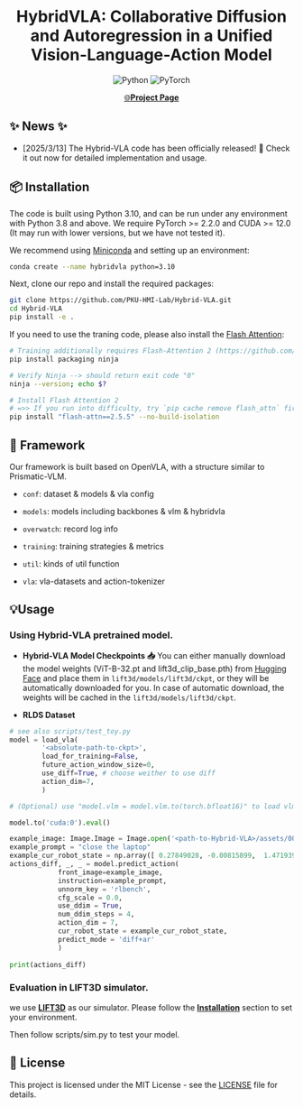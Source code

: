<div align="center">

# HybridVLA: Collaborative Diffusion and Autoregression in a Unified Vision-Language-Action Model

![Python](https://img.shields.io/badge/python-3670A0?style=for-the-badge&logo=python&logoColor=ffdd54)
![PyTorch](https://img.shields.io/badge/PyTorch-%23EE4C2C.svg?style=for-the-badge&logo=PyTorch&logoColor=white)
  
[🌐**Project Page**](https://hybrid-vla.github.io/)

</div>

## ✨ News ✨
- [2025/3/13] The Hybrid-VLA code has been officially released! 🎉 Check it out now for detailed implementation and usage.

## 📦 Installation

The code is built using Python 3.10, and can be run under any environment with Python 3.8 and above. We require PyTorch >= 2.2.0 and CUDA >= 12.0 (It may run with lower versions, but we have not tested it).

We recommend using [Miniconda](https://docs.conda.io/en/latest/miniconda.html) and setting up an environment:
```bash
conda create --name hybridvla python=3.10
```
Next, clone our repo and install the required packages:
```bash
git clone https://github.com/PKU-HMI-Lab/Hybrid-VLA.git
cd Hybrid-VLA
pip install -e .
```
If you need to use the traning code, please also install the [Flash Attention](https://github.com/Dao-AILab/flash-attention):
```bash
# Training additionally requires Flash-Attention 2 (https://github.com/Dao-AILab/flash-attention)
pip install packaging ninja

# Verify Ninja --> should return exit code "0"
ninja --version; echo $?

# Install Flash Attention 2
# =>> If you run into difficulty, try `pip cache remove flash_attn` first
pip install "flash-attn==2.5.5" --no-build-isolation
```

## 🧩 Framework

Our framework is built based on OpenVLA, with a structure similar to Prismatic-VLM.

- `conf`: dataset & models & vla config

- `models`: models including backbones & vlm & hybridvla

- `overwatch`: record log info

- `training`: training strategies & metrics

- `util`: kinds of util function

- `vla`: vla-datasets and action-tokenizer

## 💡Usage

### Using Hybrid-VLA pretrained model.

- **Hybrid-VLA Model Checkpoints 📥** 
You can either manually download the model weights (ViT-B-32.pt and lift3d_clip_base.pth) from [Hugging Face](https://huggingface.co/jiayueru/Lift3d/blob/main/README.md) and place them in `lift3d/models/lift3d/ckpt`, or they will be automatically downloaded for you. In case of automatic download, the weights will be cached in the `lift3d/models/lift3d/ckpt`.

- **RLDS Dataset**

```python
# see also scripts/test_toy.py
model = load_vla(
        '<absolute-path-to-ckpt>',
        load_for_training=False,
        future_action_window_size=0,
        use_diff=True, # choose weither to use diff
        action_dim=7,
        )

# (Optional) use "model.vlm = model.vlm.to(torch.bfloat16)" to load vlm in bf16

model.to('cuda:0').eval()

example_image: Image.Image = Image.open('<path-to-Hybrid-VLA>/assets/000.png') 
example_prompt = "close the laptop"
example_cur_robot_state = np.array([ 0.27849028, -0.00815899,  1.47193933, -3.14159094,  0.24234043,  3.14158629,  1.        ])
actions_diff, _, _ = model.predict_action(
            front_image=example_image,
            instruction=example_prompt,
            unnorm_key = 'rlbench',
            cfg_scale = 0.0, 
            use_ddim = True,
            num_ddim_steps = 4,
            action_dim = 7,
            cur_robot_state = example_cur_robot_state,
            predict_mode = 'diff+ar'
            )
    
print(actions_diff)
```

### Evaluation in LIFT3D simulator.

we use [**LIFT3D**](https://github.com/PKU-HMI-Lab/LIFT3D) as our simulator. Please follow the [**Installation**](https://github.com/PKU-HMI-Lab/LIFT3D#-installation) section to set your environment.

Then follow scripts/sim.py to test your model. 

## 📜️ License

This project is licensed under the MIT License - see the [LICENSE](LICENSE) file for details.